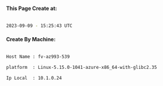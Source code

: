 
   
#### This Page Create at:

```bash

2023-09-09 - 15:25:43 UTC

```

#### Create By Machine:

```bash

Host Name : fv-az993-539

platform  : Linux-5.15.0-1041-azure-x86_64-with-glibc2.35

Ip Local  : 10.1.0.24

```

